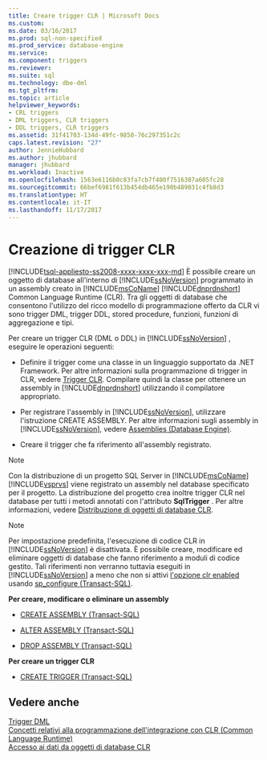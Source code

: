 ```yaml
---
title: Creare trigger CLR | Microsoft Docs
ms.custom: 
ms.date: 03/16/2017
ms.prod: sql-non-specified
ms.prod_service: database-engine
ms.service: 
ms.component: triggers
ms.reviewer: 
ms.suite: sql
ms.technology: dbe-dml
ms.tgt_pltfrm: 
ms.topic: article
helpviewer_keywords:
- CRL triggers
- DML triggers, CLR triggers
- DDL triggers, CLR triggers
ms.assetid: 31f41703-134d-49fc-9850-76c297351c2c
caps.latest.revision: "27"
author: JennieHubbard
ms.author: jhubbard
manager: jhubbard
ms.workload: Inactive
ms.openlocfilehash: 1563e6116b0c83fa7cb7f400f7516387a605fc28
ms.sourcegitcommit: 66bef6981f613b454db465e190b489031c4fb8d3
ms.translationtype: HT
ms.contentlocale: it-IT
ms.lasthandoff: 11/17/2017
---
```

# <a name="create-clr-triggers"></a>Creazione di trigger CLR
[!INCLUDE[tsql-appliesto-ss2008-xxxx-xxxx-xxx-md](../../includes/tsql-appliesto-ss2008-xxxx-xxxx-xxx-md.md)] È possibile creare un oggetto di database all'interno di [!INCLUDE[ssNoVersion](../../includes/ssnoversion-md.md)] programmato in un assembly creato in [!INCLUDE[msCoName](../../includes/msconame-md.md)] [!INCLUDE[dnprdnshort](../../includes/dnprdnshort-md.md)] Common Language Runtime (CLR). Tra gli oggetti di database che consentono l'utilizzo del ricco modello di programmazione offerto da CLR vi sono trigger DML, trigger DDL, stored procedure, funzioni, funzioni di aggregazione e tipi.  
  
 Per creare un trigger CLR (DML o DDL) in [!INCLUDE[ssNoVersion](../../includes/ssnoversion-md.md)] , eseguire le operazioni seguenti:  
  
-   Definire il trigger come una classe in un linguaggio supportato da .NET Framework. Per altre informazioni sulla programmazione di trigger in CLR, vedere [Trigger CLR](http://msdn.microsoft.com/library/302a4e4a-3172-42b6-9cc0-4a971ab49c1c). Compilare quindi la classe per ottenere un assembly in [!INCLUDE[dnprdnshort](../../includes/dnprdnshort-md.md)] utilizzando il compilatore appropriato.  
  
-   Per registrare l'assembly in [!INCLUDE[ssNoVersion](../../includes/ssnoversion-md.md)], utilizzare l'istruzione CREATE ASSEMBLY. Per altre informazioni sugli assembly in [!INCLUDE[ssNoVersion](../../includes/ssnoversion-md.md)], vedere [Assemblies &#40;Database Engine&#41;](../../relational-databases/clr-integration/assemblies-database-engine.md).  
  
-   Creare il trigger che fa riferimento all'assembly registrato.  
  
> [!NOTE]  
>  Con la distribuzione di un progetto SQL Server in [!INCLUDE[msCoName](../../includes/msconame-md.md)][!INCLUDE[vsprvs](../../includes/vsprvs-md.md)] viene registrato un assembly nel database specificato per il progetto. La distribuzione del progetto crea inoltre trigger CLR nel database per tutti i metodi annotati con l'attributo **SqlTrigger** . Per altre informazioni, vedere [Distribuzione di oggetti di database CLR](../../relational-databases/clr-integration/deploying-clr-database-objects.md).  
  
> [!NOTE]  
>  Per impostazione predefinita, l'esecuzione di codice CLR in [!INCLUDE[ssNoVersion](../../includes/ssnoversion-md.md)] è disattivata. È possibile creare, modificare ed eliminare oggetti di database che fanno riferimento a moduli di codice gestito. Tali riferimenti non verranno tuttavia eseguiti in [!INCLUDE[ssNoVersion](../../includes/ssnoversion-md.md)] a meno che non si attivi [l'opzione clr enabled](../../database-engine/configure-windows/clr-enabled-server-configuration-option.md) usando [sp_configure (Transact-SQL)](../../relational-databases/system-stored-procedures/sp-configure-transact-sql.md).  
  
 **Per creare, modificare o eliminare un assembly**  
  
-   [CREATE ASSEMBLY &#40;Transact-SQL&#41;](../../t-sql/statements/create-assembly-transact-sql.md)  
  
-   [ALTER ASSEMBLY &#40;Transact-SQL&#41;](../../t-sql/statements/alter-assembly-transact-sql.md)  
  
-   [DROP ASSEMBLY &#40;Transact-SQL&#41;](../../t-sql/statements/drop-assembly-transact-sql.md)  
  
 **Per creare un trigger CLR**  
  
-   [CREATE TRIGGER &#40;Transact-SQL&#41;](../../t-sql/statements/create-trigger-transact-sql.md)  
  
## <a name="see-also"></a>Vedere anche  
 [Trigger DML](../../relational-databases/triggers/dml-triggers.md)   
 [Concetti relativi alla programmazione dell'integrazione con CLR &#40;Common Language Runtime&#41;](../../relational-databases/clr-integration/common-language-runtime-clr-integration-programming-concepts.md)   
 [Accesso ai dati da oggetti di database CLR](../../relational-databases/clr-integration/data-access/data-access-from-clr-database-objects.md)  
  
  
